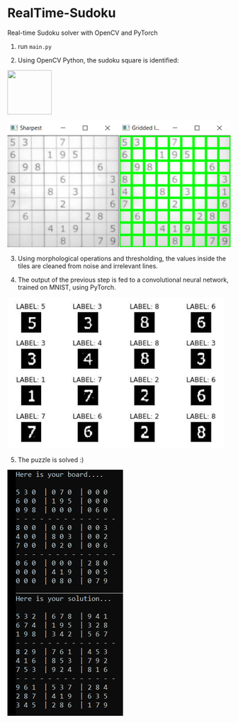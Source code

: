 # RealTime-Sudoku
Real-time Sudoku solver with OpenCV and PyTorch
1. run `main.py`

2. Using OpenCV Python, the sudoku square is identified: 

<!-- ![Sudoku Square Identification]() -->
<img align="center" width="100" height="100" src="http://www.fillmurray.com/100/100">

![Sudoku Square Identification](https://github.com/MohammadKhalaji/RealTime-Sudoku/blob/master/readme_images/2.jpg)

3. Using morphological operations and thresholding, the values inside the tiles are cleaned from noise and irrelevant lines.

4. The output of the previous step is fed to a convolutional neural network, trained on MNIST, using PyTorch. 

![ConvNet labels the tiles](https://github.com/MohammadKhalaji/RealTime-Sudoku/blob/master/readme_images/3.jpg)

5. The puzzle is solved :)

![Final](https://github.com/MohammadKhalaji/RealTime-Sudoku/blob/master/readme_images/4.jpg)
